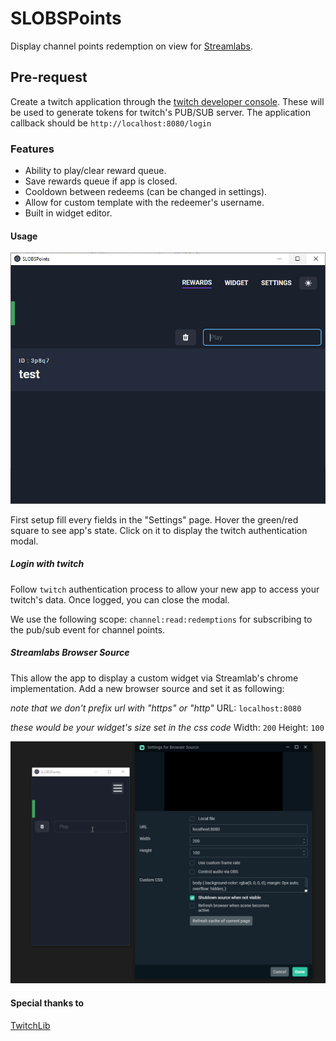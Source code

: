 # SLOBSPoints

Display channel points redemption on view for [Streamlabs](https://streamlabs.com/).

## Pre-request

Create a twitch application through the [twitch developer console](https://dev.twitch.tv/console/apps).
These will be used to generate tokens for twitch's PUB/SUB server. The application callback should be `http://localhost:8080/login`

### Features

- Ability to play/clear reward queue.
- Save rewards queue if app is closed.
- Cooldown between redeems (can be changed in settings).
- Allow for custom template with the redeemer's username.
- Built in widget editor.

#### Usage

![UI](https://github.com/bernzJ/SLOBSPoints/blob/master/screenshots/1.PNG)

First setup fill every fields in the "Settings" page.
Hover the green/red square to see app's state. Click on it to display the twitch authentication modal.

##### Login with twitch

Follow `twitch` authentication process to allow your new app to access your twitch's data. Once logged, you can close the modal.

We use the following scope:
`channel:read:redemptions` for subscribing to the pub/sub event for channel points.

##### Streamlabs Browser Source

This allow the app to display a custom widget via Streamlab's chrome implementation.
Add a new browser source and set it as following:

*note that we don't prefix url with "https" or "http"*
URL: `localhost:8080`

*these would be your widget's size set in the css code*
Width: `200`
Height: `100`

![UI](https://github.com/bernzJ/SLOBSPoints/blob/master/screenshots/slobs.gif)

#### Special thanks to

[TwitchLib](https://github.com/TwitchLib/TwitchLib)
